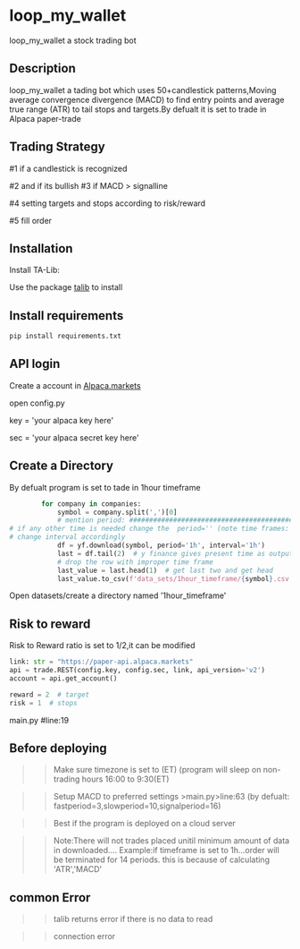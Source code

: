 # loop_my_wallet

loop_my_wallet a stock trading bot

## Description

loop_my_wallet a tading bot which uses 50+candlestick patterns,Moving average convergence divergence (MACD) to find entry points and average true range (ATR) to tail stops and targets.By defualt it is set to trade in Alpaca paper-trade

## Trading Strategy

#1 if a candlestick is recognized

#2 and if its bullish 
#3 if MACD > signalline 

#4 setting targets and stops according to risk/reward

#5 fill order 

## Installation

Install TA-Lib:

Use the package [talib](https://mrjbq7.github.io/ta-lib/) to install

## Install requirements

```bash
pip install requirements.txt
```

## API login

Create a account in [Alpaca.markets](https://app.alpaca.markets/signup)

open config.py
  
key = 'your alpaca key here'

sec = 'your alpaca secret key here'

## Create a Directory

By defualt program is set to tade in 1hour timeframe

```python
        for company in companies:
            symbol = company.split(',')[0]
            # mention period: #########################################################################################
# if any other time is needed change the  period='' (note time frames:'1m','15m','30m','1h','1d')
# change interval accordingly
            df = yf.download(symbol, period='1h', interval='1h')
            last = df.tail(2)  # y finance gives present time as output at last
            # drop the row with improper time frame
            last_value = last.head(1)  # get last two and get head            
            last_value.to_csv(f'data_sets/1hour_timeframe/{symbol}.csv', mode='a', header=False)
```
Open datasets/create a directory named '1hour_timeframe'

## Risk to reward

Risk to Reward ratio is set to 1/2,it can be modified

```python
link: str = "https://paper-api.alpaca.markets"
api = trade.REST(config.key, config.sec, link, api_version='v2')
account = api.get_account()

reward = 2  # target
risk = 1  # stops
```
main.py #line:19

## Before deploying

>> Make sure timezone is set to (ET) (program will sleep on non-trading hours 16:00 to 9:30(ET)

>> Setup MACD to preferred settings >main.py>line:63 (by defualt: fastperiod=3,slowperiod=10,signalperiod=16)

>> Best if the program is deployed on a cloud server

>>Note:There will not trades placed unitil minimum amount of data in downloaded....
>>Example:if timeframe is set to 1h...order will be terminated for 14 periods.
>>this is because of calculating 'ATR','MACD'

## common Error

>>talib returns error if there is no data to read

>>connection error
